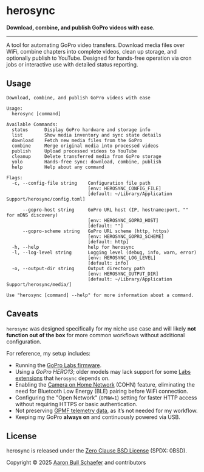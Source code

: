 # herosync

**Download, combine, and publish GoPro videos with ease.**

---

A tool for automating GoPro video transfers. Download media files over WiFi,
combine chapters into complete videos, clean up storage, and optionally publish
to YouTube. Designed for hands-free operation via cron jobs or interactive use
with detailed status reporting.

## Usage

```
Download, combine, and publish GoPro videos with ease

Usage:
  herosync [command]

Available Commands:
  status      Display GoPro hardware and storage info
  list        Show media inventory and sync state details
  download    Fetch new media files from the GoPro
  combine     Merge original media into processed videos
  publish     Upload processed videos to YouTube
  cleanup     Delete transferred media from GoPro storage
  yolo        Hands-free sync: download, combine, publish
  help        Help about any command

Flags:
  -c, --config-file string    Configuration file path
                              [env: HEROSYNC_CONFIG_FILE]
                              [default: ~/Library/Application Support/herosync/config.toml]

      --gopro-host string     GoPro URL host (IP, hostname:port, "" for mDNS discovery)
                              [env: HEROSYNC_GOPRO_HOST]
                              [default: ""]
      --gopro-scheme string   GoPro URL scheme (http, https)
                              [env: HEROSYNC_GOPRO_SCHEME]
                              [default: http]
  -h, --help                  help for herosync
  -l, --log-level string      Logging level (debug, info, warn, error)
                              [env: HEROSYNC_LOG_LEVEL]
                              [default: info]
  -o, --output-dir string     Output directory path
                              [env: HEROSYNC_OUTPUT_DIR]
                              [default: ~/Library/Application Support/herosync/media/]

Use "herosync [command] --help" for more information about a command.
```

## Caveats

`herosync` was designed specifically for my niche use case and will likely **not
function out of the box** for more common workflows without additional
configuration.

For reference, my setup includes:

- Running the [GoPro Labs firmware](https://gopro.com/en/us/info/gopro-labs).
- Using a _GoPro HERO13_; older models may lack support for some
  [Labs extensions](https://gopro.github.io/labs/control/extensions/) that
  `herosync` depends on.
- Enabling the
  [Camera on Home Network](https://gopro.github.io/OpenGoPro/ble/features/cohn.html)
  (COHN) feature, eliminating the need for Bluetooth Low Energy (BLE) pairing
  before WiFi connection.
- Configuring the "Open Network" (`OPNW=1`) setting for faster HTTP access
  without requiring HTTPS or basic authentication.
- Not preserving [GPMF telemetry data](https://gopro.github.io/gpmf-parser/), as
  it’s not needed for my workflow.
- Keeping my GoPro **always on** and continuously powered via USB.

## License

herosync is released under the [Zero Clause BSD License][LICENSE] (SPDX: 0BSD).

Copyright &copy; 2025 [Aaron Bull Schaefer][EMAIL] and contributors

[LICENSE]: https://github.com/EarthmanMuons/herosync/blob/main/LICENSE
[EMAIL]: mailto:aaron@elasticdog.com
